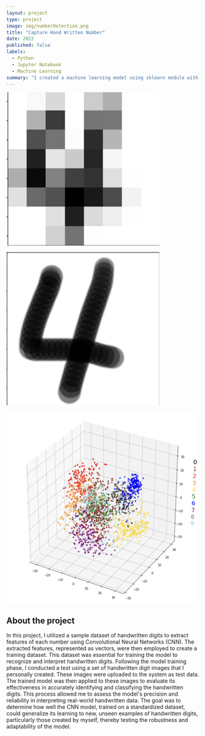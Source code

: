 ```yaml
---
layout: project
type: project
image: img/numberDetection.png
title: "Capture Hand Written Number"
date: 2022
published: false
labels:
  - Python
  - Jupyter Notebook
  - Machine Learning
summary: "I created a machine learning model using sklearn module with sample hand written number datasets."
---
```


<img class="img-fluid" src="../img/num2.png"
  width="400" 
  height="400">
  
  <img class="img-fluid" src="../img/num1.png"
  width="400" 
  height="400">
  
  <img class="img-fluid" src="../img/numberDetection.png"
  width="500" 
  height="500">

## About the project
In this project, I utilized a sample dataset of handwritten digits to extract features of each number using Convolutional Neural Networks (CNN). The extracted features, represented as vectors, were then employed to create a training dataset. This dataset was essential for training the model to recognize and interpret handwritten digits. Following the model training phase, I conducted a test using a set of handwritten digit images that I personally created. These images were uploaded to the system as test data. The trained model was then applied to these images to evaluate its effectiveness in accurately identifying and classifying the handwritten digits. This process allowed me to assess the model's precision and reliability in interpreting real-world handwritten data. The goal was to determine how well the CNN model, trained on a standardized dataset, could generalize its learning to new, unseen examples of handwritten digits, particularly those created by myself, thereby testing the robustness and adaptability of the model.
